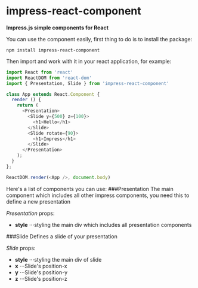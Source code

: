 # impress-react-component
**Impress.js simple components for React**

You can use the component easily,
first thing to do is to install the package:
```shell
npm install impress-react-component
```

Then import and work with it in your react application, for example:
```javascript
import React from 'react'
import ReactDOM from 'react-dom'
import { Presentation, Slide } from 'impress-react-component'

class App extends React.Component {
  render () {
    return (
      <Presentation>
        <Slide y={500} z={100}>
          <h1>Hello</h1>
        </Slide>
        <Slide rotate={90}>
          <h1>Impress</h1>
        </Slide>
      </Presentation>
    );
  }
};

ReactDOM.render(<App />, document.body)
```

Here's a list of components you can use:
###Presentation
The main component which includes all other impress components, you need this to define a new presentation

_Presentation_ props:
+ **style**
⋅⋅⋅styling the main div which includes all presentation components

###Slide
Defines a slide of your presentation

_Slide_ props:
+ **style**
⋅⋅⋅styling the main div of slide
+ **x**
⋅⋅⋅Slide's position-x
+ **y**
⋅⋅⋅Slide's position-y
+ **z**
⋅⋅⋅Slide's position-z